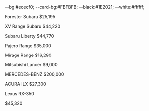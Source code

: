 --bg:#ececf0;
--card-bg:#FBFBFB;
--black:#1E2021;
--white:#ffffff;

Forester Subaru
$25,195

XV Range Subaru
$44,220

Subaru Liberty
$44,770

Pajero Range
$35,000

Mirage Range
$16,290

Mitsubishi Lancer
$9,000

MERCEDES-BENZ
$200,000

ACURA ILX
$27,300

Lexus RX-350

$45,320

